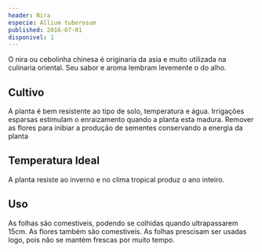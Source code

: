 ```yaml
---
header: Nira
especie: Allium tuberosum
published: 2016-07-01
disponivel: 1
---
```


O nira ou cebolinha chinesa é originaria da asia e muito utilizada na culinaria oriental. Seu sabor e aroma lembram levemente o do alho.


## Cultivo 
A planta é bem resistente ao tipo de solo, temperatura e água. Irrigações esparsas estimulam o enraizamento quando a planta esta madura. Remover as flores para inibiar a produção de sementes conservando a energia da planta

## Temperatura Ideal
A planta resiste ao inverno e no clima tropical produz o ano inteiro.

## Uso
As folhas são comestiveis, podendo se colhidas quando ultrapassarem 15cm. As flores também são comestiveis. As folhas prescisam ser usadas logo, pois não se mantém frescas por muito tempo. 
